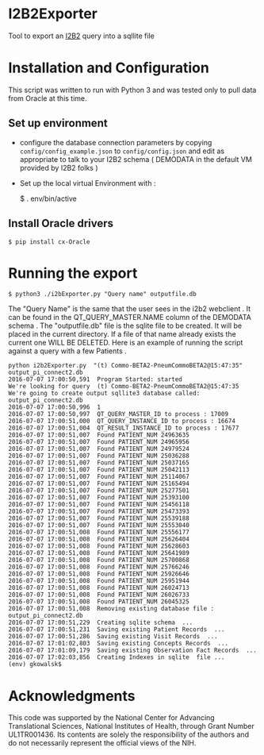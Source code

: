 
# I2B2Exporter

Tool to export an [I2B2](https://i2b2.org/) query into a sqllite file 

# Installation and Configuration 

This script was written to run with Python 3 and was tested only to pull data from Oracle at this time. 

## Set up environment 

- configure the database connection parameters by copying `config/config_example.json` to `config/config.json` and edit   as appropriate to talk to your I2B2 schema ( DEMODATA in the default VM provided by I2B2 folks ) 
- Set up the local virtual Environment with : 


    $ . env/bin/active 

## Install Oracle drivers

    $ pip install cx-Oracle

 
# Running the export 


    $ python3 ./i2bExporter.py "Query name" outputfile.db
   
   The "Query Name" is the same that the user sees in the i2b2 webclient . It can be found in the QT_QUERY_MASTER.NAME column of the
    DEMODATA schema .  The "outputfile.db" file is the sqlite file to be created. It will be placed in the current directory. If a file of that name 
    already exists the current one WILL BE DELETED. Here is an example of running the script against a query with a few Patients . 
    
     
    python i2b2Exporter.py  "(t) Commo-BETA2-PneumCommoBETA2@15:47:35" output_pi_connect2.db
    2016-07-07 17:00:50,591  Program Started: started
    We're looking for query  (t) Commo-BETA2-PneumCommoBETA2@15:47:35
    We're going to create output sqllite3 database called:  output_pi_connect2.db
    2016-07-07 17:00:50,996  1
    2016-07-07 17:00:50,997  QT_QUERY_MASTER_ID to process : 17009
    2016-07-07 17:00:51,000  QT_QUERY_INSTANCE_ID to process : 16674
    2016-07-07 17:00:51,004  QT_RESULT_INSTANCE_ID to process : 17677
    2016-07-07 17:00:51,007  Found PATIENT_NUM 24963635
    2016-07-07 17:00:51,007  Found PATIENT_NUM 24965956
    2016-07-07 17:00:51,007  Found PATIENT_NUM 24979524
    2016-07-07 17:00:51,007  Found PATIENT_NUM 25036288
    2016-07-07 17:00:51,007  Found PATIENT_NUM 25037165
    2016-07-07 17:00:51,007  Found PATIENT_NUM 25042113
    2016-07-07 17:00:51,007  Found PATIENT_NUM 25114067
    2016-07-07 17:00:51,007  Found PATIENT_NUM 25165494
    2016-07-07 17:00:51,007  Found PATIENT_NUM 25277501
    2016-07-07 17:00:51,007  Found PATIENT_NUM 25393100
    2016-07-07 17:00:51,007  Found PATIENT_NUM 25456118
    2016-07-07 17:00:51,007  Found PATIENT_NUM 25473393
    2016-07-07 17:00:51,007  Found PATIENT_NUM 25539188
    2016-07-07 17:00:51,007  Found PATIENT_NUM 25553040
    2016-07-07 17:00:51,008  Found PATIENT_NUM 25556177
    2016-07-07 17:00:51,008  Found PATIENT_NUM 25626404
    2016-07-07 17:00:51,008  Found PATIENT_NUM 25628603
    2016-07-07 17:00:51,008  Found PATIENT_NUM 25641989
    2016-07-07 17:00:51,008  Found PATIENT_NUM 25700868
    2016-07-07 17:00:51,008  Found PATIENT_NUM 25766246
    2016-07-07 17:00:51,008  Found PATIENT_NUM 25926646
    2016-07-07 17:00:51,008  Found PATIENT_NUM 25951944
    2016-07-07 17:00:51,008  Found PATIENT_NUM 26024713
    2016-07-07 17:00:51,008  Found PATIENT_NUM 26026733
    2016-07-07 17:00:51,008  Found PATIENT_NUM 26045325
    2016-07-07 17:00:51,008  Removing existing database file : output_pi_connect2.db
    2016-07-07 17:00:51,229  Creating sqlite schema  ...
    2016-07-07 17:00:51,231  Saving existing Patient Records  ...
    2016-07-07 17:00:51,286  Saving existing Visit Records  ...
    2016-07-07 17:01:02,803  Saving existing Concepts Records  ...
    2016-07-07 17:01:09,179  Saving existing Observation Fact Records  ...
    2016-07-07 17:02:03,856  Creating Indexes in sqlite  file ...
    (env) gkowalsk$
  


# Acknowledgments 

 This code  was supported by the  National Center for Advancing Translational Sciences, National Institutes of Health,
 through Grant Number UL1TR001436. Its contents are solely the responsibility of the authors and do not necessarily
 represent the official views of the NIH.